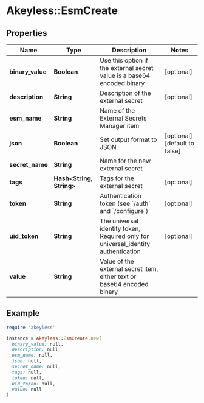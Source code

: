 # Akeyless::EsmCreate

## Properties

| Name | Type | Description | Notes |
| ---- | ---- | ----------- | ----- |
| **binary_value** | **Boolean** | Use this option if the external secret value is a base64 encoded binary | [optional] |
| **description** | **String** | Description of the external secret | [optional] |
| **esm_name** | **String** | Name of the External Secrets Manager item |  |
| **json** | **Boolean** | Set output format to JSON | [optional][default to false] |
| **secret_name** | **String** | Name for the new external secret |  |
| **tags** | **Hash&lt;String, String&gt;** | Tags for the external secret | [optional] |
| **token** | **String** | Authentication token (see &#x60;/auth&#x60; and &#x60;/configure&#x60;) | [optional] |
| **uid_token** | **String** | The universal identity token, Required only for universal_identity authentication | [optional] |
| **value** | **String** | Value of the external secret item, either text or base64 encoded binary |  |

## Example

```ruby
require 'akeyless'

instance = Akeyless::EsmCreate.new(
  binary_value: null,
  description: null,
  esm_name: null,
  json: null,
  secret_name: null,
  tags: null,
  token: null,
  uid_token: null,
  value: null
)
```

